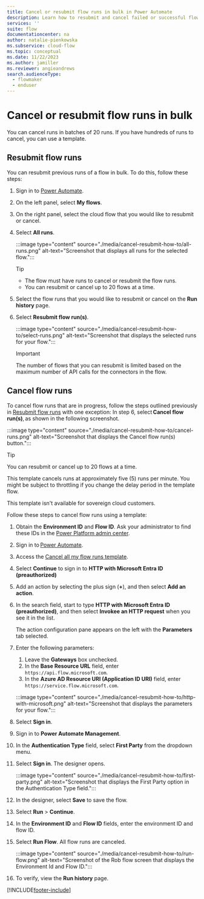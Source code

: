 ```yaml
---
title: Cancel or resubmit flow runs in bulk in Power Automate
description: Learn how to resubmit and cancel failed or successful flow runs in Power Automate.
services: ''
suite: flow
documentationcenter: na
author: natalie-pienkowska
ms.subservice: cloud-flow
ms.topic: conceptual
ms.date: 11/22/2023
ms.author: jamiller
ms.reviewer: angieandrews
search.audienceType: 
  - flowmaker
  - enduser
---
```


# Cancel or resubmit flow runs in bulk

You can cancel runs in batches of 20 runs. If you have hundreds of runs to cancel, you can use a template.

## Resubmit flow runs

You can resubmit previous runs of a flow in bulk. To do this, follow these steps:

1. Sign in to [Power Automate](https://make.powerautomate.com).
1. On the left panel, select **My flows**.
1. On the right panel, select the cloud flow that you would like to resubmit or cancel.
1. Select **All runs**.

    :::image type="content" source="./media/cancel-resubmit-how-to/all-runs.png" alt-text="Screenshot that displays all runs for the selected flow.":::

   > [!TIP]
   > - The flow must have runs to cancel or resubmit the flow runs.
   > - You can resubmit or cancel up to 20 flows at a time.

1. Select the flow runs that you would like to resubmit or cancel on the **Run history** page.
1. Select **Resubmit flow run(s)**.

    :::image type="content" source="./media/cancel-resubmit-how-to/select-runs.png" alt-text="Screenshot that displays the selected runs for your flow.":::

   > [!IMPORTANT]
   > The number of flows that you can resubmit is limited based on the maximum number of API calls for the connectors in the flow.

## Cancel flow runs

To cancel flow runs that are in progress, follow the steps outlined previously in [Resubmit flow runs](#resubmit-flow-runs) with one exception: In step 6, select **Cancel flow run(s)**, as shown in the following screenshot.

:::image type="content" source="./media/cancel-resubmit-how-to/cancel-runs.png" alt-text="Screenshot that displays the Cancel flow run(s) button.":::

> [!TIP]
> You can resubmit or cancel up to 20 flows at a time.

This template cancels runs at approximately five (5) runs per minute. You might be subject to throttling if you change the delay period in the template flow.

This template isn't available for sovereign cloud customers.

Follow these steps to cancel flow runs using a template: 

1. Obtain the **Environment ID** and **Flow ID**. Ask your administrator to find these IDs in the [Power Platform admin center](https://admin.powerplatform.microsoft.com/home).
1. Sign in to [Power Automate](https://make.powerautomate.com).
1. Access the [Cancel all my flow runs template](https://aka.ms/cancelAllMyRunsTemplate).
1. Select **Continue** to sign in to **HTTP with Microsoft Entra ID (preauthorized)** <!--still says Azure AD. Explain "preauthorized".-->
1. Add an action by selecting the plus sign (**+**), and then select **Add an action**.
1. In the search field, start to type **HTTP with Microsoft Entra ID (preauthorized)**, and then select **Invokee an HTTP request** when you see it in the list.

    The action configuration pane appears on the left with the **Parameters** tab selected.

1. Enter the following parameters:
    1. Leave the **Gateways** box unchecked.
    1. In the **Base Resource URL** field, enter `https://api.flow.microsoft.com`.
    1. In the **Azure AD Resource URI (Application ID URI)** field, enter `https://service.flow.microsoft.com`.

    :::image type="content" source="./media/cancel-resubmit-how-to/http-with-microsoft.png" alt-text="Screenshot that displays the parameters for your flow.":::

1. Select **Sign in**.
1. Sign in to **Power Automate Management**.
1. In the **Authentication Type** field, select **First Party** from the dropdown menu.
1. Select **Sign in**. The designer opens.

    :::image type="content" source="./media/cancel-resubmit-how-to/first-party.png" alt-text="Screenshot that displays the First Party option in the Authentication Type field.":::

1. In the designer, select **Save** to save the flow.
1. Select **Run** > **Continue**.
1. In the **Environment ID** and **Flow ID** fields, enter the environment ID and flow ID.
1. Select **Run Flow**. All flow runs are canceled.  

    :::image type="content" source="./media/cancel-resubmit-how-to/run-flow.png" alt-text="Screenshot of the Rob flow screen that displays the Environment Id and Flow ID.":::

1. To verify, view the **Run history** page.

 
[!INCLUDE[footer-include](includes/footer-banner.md)]
